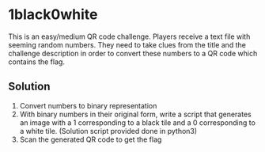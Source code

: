 # 1black0white
This is an easy/medium QR code challenge. Players receive a text file with seeming random numbers. They need to take clues from the title and the challenge description in order to convert these numbers to a QR code which contains the flag. 




## Solution
1. Convert numbers to binary representation
2. With binary numbers in their original form, write a script that generates an image with a 1 corresponding to a black tile and a 0 corresponding to a white tile.
(Solution script provided done in python3)
3. Scan the generated QR code to get the flag
